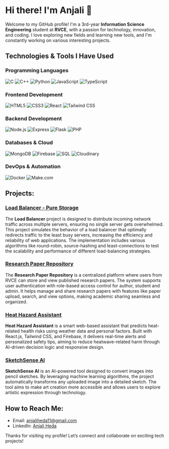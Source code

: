 # Hi there! I'm Anjali 👋

Welcome to my GitHub profile! I'm a 3rd-year **Information Science Engineering** student at **RVCE**, with a passion for technology, innovation, and coding. I love exploring new fields and learning new tools, and I'm constantly working on various interesting projects.

## Technologies & Tools I Have Used

### Programming Languages
![C](https://img.shields.io/badge/C-00599C?style=for-the-badge&logo=c&logoColor=white)
![C++](https://img.shields.io/badge/C++-00599C?style=for-the-badge&logo=c%2B%2B&logoColor=white)
![Python](https://img.shields.io/badge/Python-3776AB?style=for-the-badge&logo=python&logoColor=white)
![JavaScript](https://img.shields.io/badge/JavaScript-323330?style=for-the-badge&logo=javascript&logoColor=F7DF1E)
![TypeScript](https://img.shields.io/badge/TypeScript-3178C6?style=for-the-badge&logo=typescript&logoColor=white)


### Frontend Development
![HTML5](https://img.shields.io/badge/HTML5-E34F26?style=for-the-badge&logo=html5&logoColor=white)
![CSS3](https://img.shields.io/badge/CSS3-1572B6?style=for-the-badge&logo=css3&logoColor=white)
![React](https://img.shields.io/badge/React-61DAFB?style=for-the-badge&logo=react&logoColor=black)
![Tailwind CSS](https://img.shields.io/badge/Tailwind_CSS-06B6D4?style=for-the-badge&logo=tailwindcss&logoColor=white)


### Backend Development
![Node.js](https://img.shields.io/badge/Node.js-339933?style=for-the-badge&logo=node.js&logoColor=white)
![Express](https://img.shields.io/badge/Express-000000?style=for-the-badge&logo=express&logoColor=white)
![Flask](https://img.shields.io/badge/Flask-000000?style=for-the-badge&logo=flask&logoColor=white)
![PHP](https://img.shields.io/badge/PHP-777BB4?style=for-the-badge&logo=php&logoColor=white)


### Databases & Cloud
![MongoDB](https://img.shields.io/badge/MongoDB-47A248?style=for-the-badge&logo=mongodb&logoColor=white)
![Firebase](https://img.shields.io/badge/Firebase-FFCA28?style=for-the-badge&logo=firebase&logoColor=black)
![SQL](https://img.shields.io/badge/SQL-4479A1?style=for-the-badge&logo=postgresql&logoColor=white)
![Cloudinary](https://img.shields.io/badge/Cloudinary-3448C5?style=for-the-badge&logo=cloudinary&logoColor=white)


### DevOps & Automation
![Docker](https://img.shields.io/badge/Docker-2496ED?style=for-the-badge&logo=docker&logoColor=white)
![Make.com](https://img.shields.io/badge/Make.com-2F2F2F?style=for-the-badge&logo=make&logoColor=white)


## Projects:

### [Load Balancer - Pure Storage](https://github.com/anjaliheda/Load-Balancer)
The **Load Balancer** project is designed to distribute incoming network traffic across multiple servers, ensuring no single server gets overwhelmed. This project simulates the behavior of a load balancer that optimally redirects traffic to the least busy servers, increasing the efficiency and reliability of web applications. The implementation includes various algorithms like round-robin, source-hashing and least-connections to test the scalability and performance of different load-balancing strategies.

### [Research Paper Repository](https://github.com/anjaliheda/Research-Paper-Repository)
The **Research Paper Repository** is a centralized platform where users from RVCE can store and view published research papers. The system supports user authentication with role-based access control for author, student and admin. It helps manage and share research papers with features like paper upload, search, and view options, making academic sharing seamless and organized.

### [Heat Hazard Assistant](https://github.com/anjaliheda/Heat-Hazard-Assistant)
**Heat Hazard Assistant** is a smart web-based assistant that predicts heat-related health risks using weather data and personal factors. Built with React.js, Tailwind CSS, and Firebase, it delivers real-time alerts and personalized safety tips, aiming to reduce heatwave-related harm through AI-driven decision logic and responsive design.

### [SketchSense AI](https://github.com/anjaliheda/SketchSense-AI)
**SketchSense AI** is an AI-powered tool designed to convert images into pencil sketches. By leveraging machine learning algorithms, the project automatically transforms any uploaded image into a detailed sketch. The tool aims to make art creation more accessible and allows users to explore artistic expression through technology.



## How to Reach Me:
- Email: [anjaliheda11@gmail.com](mailto:anjaliheda11@gmail.com)
- LinkedIn: [Anjali Heda](https://www.linkedin.com/in/anjali-heda-0a0887279)

Thanks for visiting my profile! Let’s connect and collaborate on exciting tech projects! 
